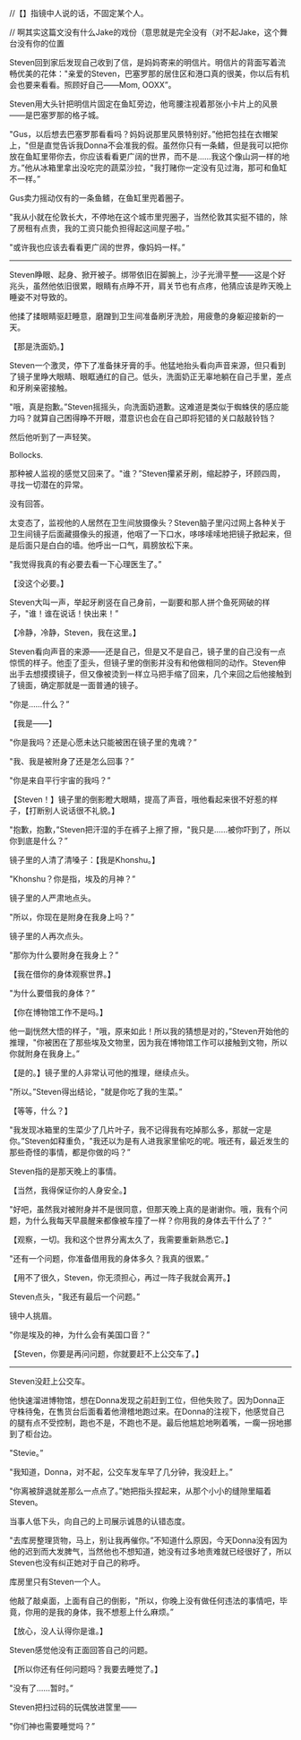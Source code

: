 //【】指镜中人说的话，不固定某个人。

// 啊其实这篇文没有什么Jake的戏份（意思就是完全没有（对不起Jake，这个舞台没有你的位置

Steven回到家后发现自己收到了信，是妈妈寄来的明信片。明信片的背面写着流畅优美的花体："亲爱的Steven，巴塞罗那的居住区和港口真的很美，你以后有机会也要来看看。照顾好自己——Mom, OOXX”。

Steven用大头针把明信片固定在鱼缸旁边，他弯腰注视着那张小卡片上的风景——是巴塞罗那的格子城。

"Gus，以后想去巴塞罗那看看吗？妈妈说那里风景特别好。”他把包挂在衣帽架上，"但是直觉告诉我Donna不会准我的假。虽然你只有一条鳍，但是我可以把你放在鱼缸里带你去，你应该看看更广阔的世界，而不是……我这个像山洞一样的地方。”他从冰箱里拿出没吃完的蔬菜沙拉，"我打赌你一定没有见过海，那可和鱼缸不一样。”

Gus卖力摇动仅有的一条鱼鳍，在鱼缸里兜着圈子。

"我从小就在伦敦长大，不停地在这个城市里兜圈子，当然伦敦其实挺不错的，除了房租有点贵，我的工资只能负担得起这间屋子啦。”

"或许我也应该去看看更广阔的世界，像妈妈一样。”

---

Steven睁眼、起身、掀开被子。绑带依旧在脚腕上，沙子光滑平整——这是个好兆头，虽然他依旧很累，眼睛有点睁不开，肩关节也有点疼，他猜应该是昨天晚上睡姿不对导致的。

他揉了揉眼睛驱赶睡意，磨蹭到卫生间准备刷牙洗脸，用疲惫的身躯迎接新的一天。

【那是洗面奶。】

Steven一个激灵，停下了准备抹牙膏的手。他猛地抬头看向声音来源，但只看到了镜子里睁大眼睛、眼眶通红的自己。低头，洗面奶正无辜地躺在自己手里，差点和牙刷亲密接触。

"哦，真是抱歉。”Steven摇摇头，向洗面奶道歉。这难道是类似于蜘蛛侠的感应能力吗？就算自己困得睁不开眼，潜意识也会在自己即将犯错的关口敲敲铃铛？

然后他听到了一声轻笑。

Bollocks.

那种被人监视的感觉又回来了。"谁？”Steven攥紧牙刷，缩起脖子，环顾四周，寻找一切潜在的异常。

没有回答。

太变态了，监视他的人居然在卫生间放摄像头？Steven脑子里闪过网上各种关于卫生间镜子后面藏摄像头的报道，他咽了一下口水，哆哆嗦嗦地把镜子掀起来，但是后面只是白白的墙。他呼出一口气，肩膀放松下来。

"我觉得我真的有必要去看一下心理医生了。”

【没这个必要。】

Steven大叫一声，举起牙刷竖在自己身前，一副要和那人拼个鱼死网破的样子，"谁！谁在说话！快出来！”

【冷静，冷静，Steven，我在这里。】

Steven看向声音的来源——还是自己，但是又不是自己，镜子里的自己没有一点惊慌的样子。他歪了歪头，但镜子里的倒影并没有和他做相同的动作。Steven伸出手去想摸摸镜子，但又像被烫到一样立马把手缩了回来，几个来回之后他接触到了镜面，确定那就是一面普通的镜子。

"你是……什么？”

【我是——】

"你是我吗？还是心愿未达只能被困在镜子里的鬼魂？”

"我、我是被附身了还是怎么回事？”

"你是来自平行宇宙的我吗？”

【Steven！】镜子里的倒影瞪大眼睛，提高了声音，哦他看起来很不好惹的样子，【打断别人说话很不礼貌。】

"抱歉，抱歉，”Steven把汗湿的手在裤子上擦了擦，"我只是……被你吓到了，所以你到底是什么？”

镜子里的人清了清嗓子：【我是Khonshu。】

"Khonshu？你是指，埃及的月神？”

镜子里的人严肃地点头。

"所以，你现在是附身在我身上吗？”

镜子里的人再次点头。

"那你为什么要附身在我身上？”

【我在借你的身体观察世界。】

"为什么要借我的身体？”

【你在博物馆工作不是吗。】

他一副恍然大悟的样子，"哦，原来如此！所以我的猜想是对的，”Steven开始他的推理，"你被困在了那些埃及文物里，因为我在博物馆工作可以接触到文物，所以你就附身在我身上。”

【是的。】镜子里的人非常认可他的推理，继续点头。

"所以。”Steven得出结论，"就是你吃了我的生菜。”

【等等，什么？】

"我发现冰箱里的生菜少了几片叶子，我不记得我有吃掉那么多，那就一定是你。”Steven如释重负，"我还以为是有人进我家里偷吃的呢。哦还有，最近发生的那些奇怪的事情，都是你做的吗？”

Steven指的是那天晚上的事情。

【当然，我得保证你的人身安全。】

"好吧，虽然我对被附身并不是很同意，但那天晚上真的是谢谢你。哦，我有个问题，为什么我每天早晨醒来都像被车撞了一样？你用我的身体去干什么了？”

【观察，一切。我和这个世界分离太久了，我需要重新熟悉它。】

"还有一个问题，你准备借用我的身体多久？我真的很累。”

【用不了很久，Steven，你无须担心，再过一阵子我就会离开。】

Steven点头，"我还有最后一个问题。”

镜中人挑眉。

"你是埃及的神，为什么会有美国口音？”

【Steven，你要是再问问题，你就要赶不上公交车了。】

---

Steven没赶上公交车。

他快速溜进博物馆，想在Donna发现之前赶到工位，但他失败了。因为Donna正守株待兔，在售货台后面看着他滑稽地跑过来。在Donna的注视下，他感觉自己的腿有点不受控制，跑也不是，不跑也不是。最后他尴尬地咧着嘴，一瘸一拐地挪到了柜台边。

"Stevie。”

"我知道，Donna，对不起，公交车发车早了几分钟，我没赶上。”

"你离被辞退就差那么一点点了。”她把指头捏起来，从那个小小的缝隙里瞄着Steven。

当事人低下头，向自己的上司展示诚恳的认错态度。

"去库房整理货物，马上，别让我再催你。”不知道什么原因，今天Donna没有因为他的迟到而大发脾气，当然他也不想知道，她没有过多地责难就已经很好了，所以Steven也没有纠正她对于自己的称呼。

库房里只有Steven一个人。

他敲了敲桌面，上面有自己的倒影，"所以，你晚上没有做任何违法的事情吧，毕竟，你用的是我的身体，我不想惹上什么麻烦。”

【放心，没人认得你是谁。】

Steven感觉他没有正面回答自己的问题。

【所以你还有任何问题吗？我要去睡觉了。】

"没有了……暂时。”

Steven把扫过码的玩偶放进筐里——

"你们神也需要睡觉吗？”